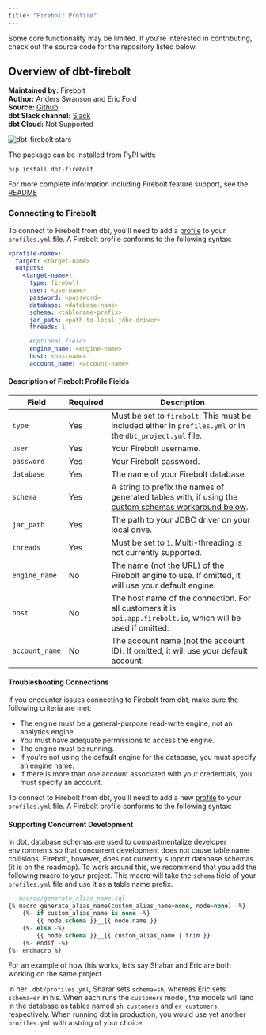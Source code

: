 ```yaml
---
title: "Firebolt Profile"
---
```



Some core functionality may be limited. If you're interested in contributing, check out the source code for the repository listed below.


## Overview of dbt-firebolt

**Maintained by:** Firebolt  
**Author:** Anders Swanson and Eric Ford     
**Source:** [Github](https://github.com/firebolt-db/dbt-firebolt)  
**dbt Slack channel:** [Slack](https://getdbt.slack.com/archives/C02PYT5CXN0)  
**dbt Cloud:** Not Supported  

![dbt-firebolt stars](https://img.shields.io/github/stars/firebolt-db/dbt-firebolt?style=for-the-badge)

The package can be installed from PyPI with:

```
pip install dbt-firebolt
```
For more complete information including Firebolt feature support, see the [README](https://github.com/firebolt-db/dbt-firebolt/blob/main/README.md)


### Connecting to Firebolt

To connect to Firebolt from dbt, you'll need to add a [profile](https://docs.getdbt.com/dbt-cli/configure-your-profile) to your `profiles.yml` file. A Firebolt profile conforms to the following syntax:

<File name='profiles.yml'>

```yml
<profile-name>:
  target: <target-name>
  outputs:
    <target-name>:
      type: firebolt
      user: <username>
      password: <password>
      database: <database-name>
      schema: <tablename-prefix>
      jar_path: <path-to-local-jdbc-driver>
      threads: 1

      #optional fields
      engine_name: <engine-name>
      host: <hostname>
      account_name: <account-name>
```

</File>


#### Description of Firebolt Profile Fields

| Field                    | Required | Description |
|--------------------------|----------|--------------------------------------------------------------------------------------------------------|
| `type`                   | Yes | Must be set to `firebolt`. This must be included either in `profiles.yml` or in the `dbt_project.yml` file. |
| `user`                   | Yes | Your Firebolt username. |
| `password`               | Yes | Your Firebolt password. |
| `database`               | Yes | The name of your Firebolt database. |
| `schema`                 | Yes | A string to prefix the names of generated tables with, if using the [custom schemas workaround below](https://github.com/firebolt-db/dbt-firebolt#supporting-concurrent-development). |
| `jar_path`               | Yes | The path to your JDBC driver on your local drive. |
| `threads`                | Yes | Must be set to `1`. Multi-threading is not currently supported. |
| `engine_name`            | No | The name (not the URL) of the Firebolt engine to use. If omitted, it will use your default engine. |
| `host`                   | No | The host name of the connection. For all customers it is `api.app.firebolt.io`, which will be used if omitted. |
| `account_name`           | No | The account name (not the account ID). If omitted, it will use your default account. |

#### Troubleshooting Connections

If you encounter issues connecting to Firebolt from dbt, make sure the following criteria are met:
- The engine must be a general-purpose read-write engine, not an analytics engine.
- You must have adequate permissions to access the engine.
- The engine must be running.
- If you're not using the default engine for the database, you must specify an engine name.
- If there is more than one account associated with your credentials, you must specify an account.

To connect to Firebolt from dbt, you'll need to add a new [profile](https://docs.getdbt.com/dbt-cli/configure-your-profile) to your `profiles.yml` file. A Firebolt profile conforms to the following syntax:


#### Supporting Concurrent Development

In dbt, database schemas are used to compartmentalize developer environments so that concurrent development does not cause table name collisions. Firebolt, however, does not currently support database schemas (it is on the roadmap). To work around this, we recommend that you add the following macro to your project. This macro will take the `schema` field of your `profiles.yml` file and use it as a table name prefix.

```sql
-- macros/generate_alias_name.sql
{% macro generate_alias_name(custom_alias_name=none, node=none) -%}
    {%- if custom_alias_name is none -%}
        {{ node.schema }}__{{ node.name }}
    {%- else -%}
        {{ node.schema }}__{{ custom_alias_name | trim }}
    {%- endif -%}
{%- endmacro %}
```

For an example of how this works, let’s say Shahar and Eric are both working on the same project.

In her `.dbt/profiles.yml`, Sharar sets `schema=sh`, whereas Eric sets `schema=er` in his. When each runs the `customers` model, the models will land in the database as tables named `sh_customers` and `er_customers`, respectively. When running dbt in production, you would use yet another `profiles.yml` with a string of your choice.
